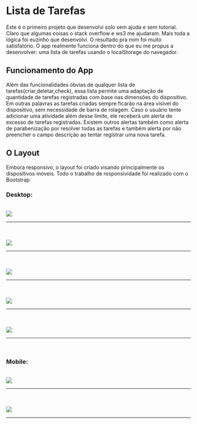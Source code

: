 <h1>Lista de Tarefas</h1>

<p>Este é o primeiro projeto que desenvolvi solo sem ajuda e sem tutorial. Claro que algumas coisas o stack overflow e ws3 me ajudaram. Mais toda a lógica foi euzinho que desenvolvi. O resultado pra mim foi muito satisfatório. O app realmente funciona dentro do que eu me propus a desenvolver: uma lista de tarefas usando o localStorage do navegador.</p>

<h2>Funcionamento do App</h2>

<p>Além das funcionalidades óbvias de qualquer lista de tarefas(criar,deletar,check), essa lista permite uma adaptação de quantidade de tarefas registradas com base nas dimensões do dispositivo. Em outras palavras as tarefas criadas sempre ficarão na área visivel do dispositivo, sem necessidade de barra de rolagem. Caso o usuário tente adicionar uma atividade além desse limite, ele receberá um alerta de excesso de tarefas registradas. Existem outros alertas também como alerta de parabenização por resolver todas as tarefas e também alerta por não preencher o campo descrição ao tentar registrar uma nova tarefa.</p>


<h2> O Layout</h2>

<p>Embora responsivo, o layout foi criado visando principalmente os dispositivos móveis. Todo o trabalho de responsividade foi realizado com o Bootstrap</p>


<h3>Desktop:</h3>


<br>
<img src="https://github.com/NewZaqueu/Lista-de-Tarefas/blob/master/img/img1.png">
<hr><br>


<br>
<img src="https://github.com/NewZaqueu/Lista-de-Tarefas/blob/master/img/img2.png">
<hr><br>


<br>
<img src="https://github.com/NewZaqueu/Lista-de-Tarefas/blob/master/img/img3.png">
<hr><br>


<br>
<img src="https://github.com/NewZaqueu/Lista-de-Tarefas/blob/master/img/img4.png">
<hr><br>


<br>
<img src="https://github.com/NewZaqueu/Lista-de-Tarefas/blob/master/img/img5.png">
<hr><br>

<h3>Mobile:</h3>

<br>
<img src="https://github.com/NewZaqueu/Lista-de-Tarefas/blob/master/img/img7.PNG">
<hr><br>

<br>
<img src="https://github.com/NewZaqueu/Lista-de-Tarefas/blob/master/img/img6.PNG">
<hr><br>
